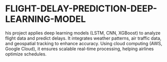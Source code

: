 # FLIGHT-DELAY-PREDICTION-DEEP-LEARNING-MODEL
his project applies deep learning models (LSTM, CNN, XGBoost) to analyze flight data and predict delays. It integrates weather patterns, air traffic data, and geospatial tracking to enhance accuracy. Using cloud computing (AWS, Google Cloud), it ensures scalable real-time processing, helping airlines optimize schedules. 
